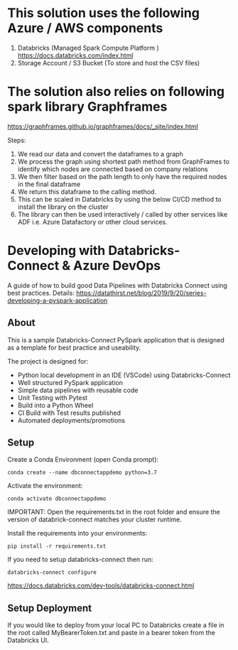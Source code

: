 # This solution uses the following Azure / AWS components 
1. Databricks (Managed Spark Compute Platform ) https://docs.databricks.com/index.html
2. Storage Account / S3 Bucket (To store and host the CSV files)

# The solution also relies on following spark library Graphframes
https://graphframes.github.io/graphframes/docs/_site/index.html

Steps:
1. We read our data and convert the dataframes to a graph
2. We process the graph using shortest path method from GraphFrames to identify
which nodes are connected based on company relations
3. We then filter based on the path length to only have the required nodes in the final dataframe
4. We return this dataframe to the calling method.
5. This can be scaled in Databricks by using the below CI/CD method to install the library on the cluster
6. The library can then be used interactively / called by other services like ADF i.e. Azure Datafactory or other cloud services.

# Developing with Databricks-Connect & Azure DevOps
A guide of how to build good Data Pipelines with Databricks Connect using best practices.
Details: https://datathirst.net/blog/2019/9/20/series-developing-a-pyspark-application

## About
This is a sample Databricks-Connect PySpark application that is designed as a template for best practice and useability.

The project is designed for:
* Python local development in an IDE (VSCode) using Databricks-Connect
* Well structured PySpark application 
* Simple data pipelines with reusable code
* Unit Testing with Pytest
* Build into a Python Wheel
* CI Build with Test results published
* Automated deployments/promotions

## Setup

Create a Conda Environment (open Conda prompt):
```
conda create --name dbconnectappdemo python=3.7
```

Activate the environment:
```
conda activate dbconnectappdemo
```

IMPORTANT: Open the requirements.txt in the root folder and ensure the version of databrick-connect matches your cluster runtime.

Install the requirements into your environments:
```
pip install -r requirements.txt
```

If you need to setup databricks-connect then run:
```
databricks-connect configure
```
https://docs.databricks.com/dev-tools/databricks-connect.html

## Setup Deployment
If you would like to deploy from your local PC to Databricks create a file in the root called MyBearerToken.txt and paste in a bearer token from the Databricks UI.